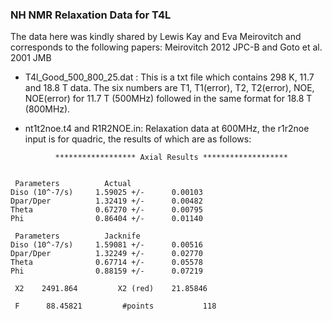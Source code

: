 ### NH NMR Relaxation Data for T4L

The data here was kindly shared by Lewis Kay and Eva Meirovitch and corresponds to the following papers: Meirovitch 2012 JPC-B and Goto et al. 2001 JMB 

* T4l_Good_500_800_25.dat : This is a txt file which contains 298 K, 11.7 and 18.8 T data. The six numbers are T1, T1(error), T2, T2(error), NOE, NOE(error) for 11.7 T (500MHz) followed in the same format for 18.8 T (800MHz).

* nt1t2noe.t4 and R1R2NOE.in: Relaxation data at 600MHz, the r1r2noe input is for quadric, the results of which are as follows:

```
          ****************** Axial Results *******************


 Parameters          Actual
Diso (10^-7/s)     1.59025 +/-      0.00103
Dpar/Dper          1.32419 +/-      0.00482
Theta              0.67270 +/-      0.00795
Phi                0.86404 +/-      0.01140

 Parameters          Jacknife
Diso (10^-7/s)     1.59081 +/-      0.00516
Dpar/Dper          1.32249 +/-      0.02770
Theta              0.67714 +/-      0.05578
Phi                0.88159 +/-      0.07219

 X2    2491.864         X2 (red)    21.85846    

 F      88.45821         #points           118
```
